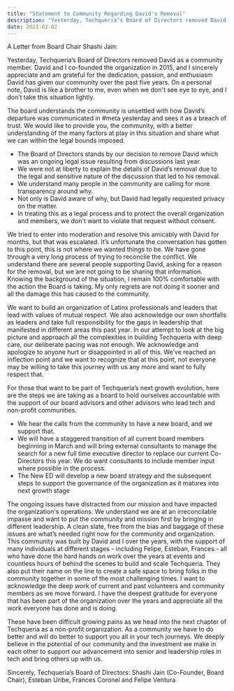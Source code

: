 ```yaml
---
title: "Statement to Community Regarding David's Removal"
description: "Yesterday, Techqueria’s Board of Directors removed David as a community member."
date: 2021-02-02
---
```


A Letter from Board Chair Shashi Jain:

Yesterday, Techqueria’s Board of Directors removed David as a community member. David and I co-founded the organization in 2015, and I sincerely appreciate and am grateful for the dedication, passion, and enthusiasm David has given our community over the past five years. On a personal note, David is
like a brother to me, even when we don't see eye to eye, and I don’t take this situation lightly.

The board understands the community is unsettled with how David’s departure was communicated in #meta yesterday and sees it as a breach of trust. We would like to provide you, the community, with a better understanding of the many factors at play in this situation and share what we can within the
legal bounds imposed.

- The Board of Directors stands by our decision to remove David which was an ongoing legal issue resulting from discussions last year.
- We were not at liberty to explain the details of David’s removal due to the legal and sensitive nature of the discussion that led to his removal.
- We understand many people in the community are calling for more transparency around why.
- Not only is David aware of why, but David had legally requested privacy on the matter.
- In treating this as a legal process and to protect the overall organization and members, we don't want to violate that request without consent.

We tried to enter into moderation and resolve this amicably with David for months, but that was escalated. It’s unfortunate the conversation has gotten to this point, this is not where we wanted things to be. We have gone through a very long process of trying to reconcile the conflict. We understand
there are several people supporting David, asking for a reason for the removal, but we are not going to be sharing that information. Knowing the background of the situation, I remain 100% comfortable with the action the Board is taking. My only regrets are not doing it sooner and all the damage this
has caused to the community.

We want to build an organization of Latinx professionals and leaders that lead with values of mutual respect. We also acknowledge our own shortfalls as leaders and take full responsibility for the gaps in leadership that manifested in different areas this past year. In our attempt to look at the big
picture and approach all the complexities in building Techqueria with deep care, our deliberate pacing was not enough. We acknowledge and apologize to anyone hurt or disappointed in all of this. We’ve reached an inflection point and we want to recognize that at this point, not everyone may be
willing to take this journey with us any more and want to fully respect that.

For those that want to be part of Techqueria’s next growth evolution, here are the steps we are taking as a board to hold ourselves accountable with the support of our board advisors and other advisors who lead tech and non-profit communities.

- We hear the calls from the community to have a new board, and we support that.
- We will have a staggered transition of all current board members beginning in March and will bring external consultants to manage the search for a new full time executive director to replace our current Co-Directors this year. We do want consultants to include member input where possible in the
  process.
- The New ED will develop a new board strategy and the subsequent steps to support the governance of the organization as it matures into next growth stage

The ongoing issues have distracted from our mission and have impacted the organization's operations. We understand we are at an irreconcilable impasse and want to put the community and mission first by bringing in different leadership. A clean slate, free from the bias and baggage of these issues
are what’s needed right now for the community and organization. This community was built by David and I over the years, with the support of many individuals at different stages - including Felipe, Esteban, Frances - all who have done the hard hands on work over the years at events and countless
hours of behind the scenes to build and scale Techqueria. They also put their name on the line to create a safe space to bring folks in the community together in some of the most challenging times. I want to acknowledge the deep work of current and past volunteers and community members as we move
forward. I have the deepest gratitude for everyone that has been part of the organization over the years and appreciate all the work everyone has done and is doing.

These have been difficult growing pains as we head into the next chapter of Techqueria as a non-profit organization. As a community we have to do better and will do better to support you all in your tech journeys. We deeply believe in the potential of our community and the investment we make in each
other to support our advancement into senior and leadership roles in tech and bring others up with us.

Sincerely, Techqueria’s Board of Directors: Shashi Jain (Co-Founder, Board Chair), Esteban Uribe, Frances Coronel and Felipe Ventura

